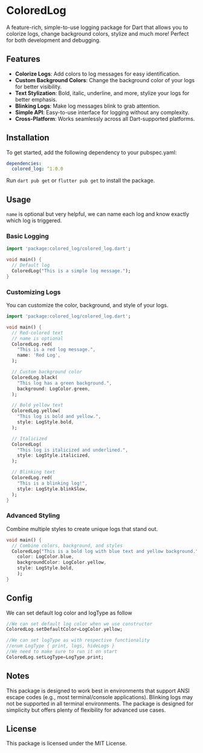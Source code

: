# ColoredLog
A feature-rich, simple-to-use logging package for Dart that allows you to colorize logs, change background colors, stylize  and much more! Perfect for both development and debugging.

## Features
- **Colorize Logs**: Add colors to log messages for easy identification.
- **Custom Background Colors**: Change the background color of your logs for better visibility.
- **Text Stylization**: Bold, italic, underline, and more, stylize your logs for better emphasis.
- **Blinking Logs**: Make log messages blink to grab attention.
- **Simple API**: Easy-to-use interface for logging without any complexity.
- **Cross-Platform**: Works seamlessly across all Dart-supported platforms.

## Installation
To get started, add the following dependency to your pubspec.yaml:

```yaml
dependencies:
  colored_log: ^1.0.0
```
Run `dart pub get` or  `flutter pub get` to install the package.

## Usage
`name` is optional but very helpful, we can name each log and know exactly which log is triggered.
### Basic Logging
```dart
import 'package:colored_log/colored_log.dart';

void main() {
  // Default log
  ColoredLog("This is a simple log message.");
}

```
### Customizing Logs
You can customize the color, background, and style of your logs.
```dart
import 'package:colored_log/colored_log.dart';

void main() {
  // Red-colored text
  // name is optional
  ColoredLog.red(
    "This is a red log message.",
    name: 'Red Log',
  );

  // Custom background color
  ColoredLog.black(
    "This log has a green background.",
    background: LogColor.green,
  );

  // Bold yellow text
  ColoredLog.yellow(
    "This log is bold and yellow.",
    style: LogStyle.bold,
  );

  // Italicized
  ColoredLog(
    "This log is italicized and underlined.",
    style: LogStyle.italicized,
  );

  // Blinking text
  ColoredLog.red(
    "This is a blinking log!",
    style: LogStyle.blinkSlow,
  );
}


```

### Advanced Styling
Combine multiple styles to create unique logs that stand out.
```dart
void main() {
  // Combine colors, background, and styles
  ColoredLog("This is a bold log with blue text and yellow background.",
    color: LogColor.blue,
    backgroundColor: LogColor.yellow,
    style: LogStyle.bold,
    );
}
```
## Config
We can set default log color and logType as follow
```dart
//We can set default log color when we use constructor
ColoredLog.setDefaultColor=LogColor.yellow;

//We can set logType as with respective functionality
//enum LogType { print, logs, hideLogs }
//We need to make sure to run it on start
ColoredLog.setLogType=LogType.print;
```

## Notes
This package is designed to work best in environments that support ANSI escape codes (e.g., most terminal/console applications).
Blinking logs may not be supported in all terminal environments.
The package is designed for simplicity but offers plenty of flexibility for advanced use cases.

## License
This package is licensed under the MIT License.